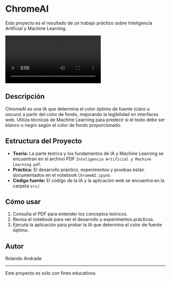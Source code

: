 # ChromeAI

Este proyecto es el resultado de un trabajo práctico sobre Inteligencia Artificial y Machine Learning.

![Video](video.mp4)

## Descripción

ChromeAI es una IA que determina el color óptimo de fuente (claro u oscuro) a partir del color de fondo, mejorando la legibilidad en interfaces web. Utiliza técnicas de Machine Learning para predecir si el texto debe ser blanco o negro según el color de fondo proporcionado.

## Estructura del Proyecto

- **Teoría:** La parte teórica y los fundamentos de IA y Machine Learning se encuentran en el archivo PDF `Inteligencia Artificial y Machine Learning.pdf`.
- **Práctica:** El desarrollo práctico, experimentos y pruebas están documentados en el notebook `ChromeAI.ipynb`.
- **Código fuente:** El código de la IA y la aplicación web se encuentra en la carpeta `src/`.

## Cómo usar

1. Consulta el PDF para entender los conceptos teóricos.
2. Revisa el notebook para ver el desarrollo y experimentos prácticos.
3. Ejecuta la aplicación para probar la IA que determina el color de fuente óptimo.

## Autor
Rolando Andrade

---

Este proyecto es solo con fines educativos.
